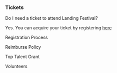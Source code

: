 ### Tickets

Do I need a ticket to attend Landing Festival?

Yes. You can acquire your ticket by registering [here](https://landingfestival.com/register?utm_source=github&utm_medium=referral&utm_content=ticket&utm_campaign=festival)

Registration Process

Reimburse Policy

Top Talent Grant

Volunteers

